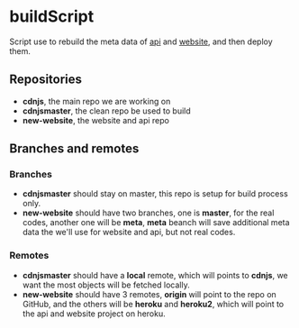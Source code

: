 buildScript
===========

Script use to rebuild the meta data of [api](https://github.com/cdnjs/cdnjs#api) and [website](https://cdnjs.com/), and then deploy them.

## Repositories
* **cdnjs**, the main repo we are working on
* **cdnjsmaster**, the clean repo be used to build
* **new-website**, the website and api repo

## Branches and remotes

### Branches
* **cdnjsmaster** should stay on master, this repo is setup for build process only.
* **new-website** should have two branches, one is **master**, for the real codes, another one will be **meta**, **meta** beanch will save additional meta data the we'll use for website and api, but not real codes.

### Remotes
 * **cdnjsmaster** should have a **local** remote, which will points to **cdnjs**, we want the most objects will be fetched locally.
 * **new-website** should have 3 remotes, **origin** will point to the repo on GitHub, and the others will be **heroku** and **heroku2**, which will point to the api and website project on heroku.
